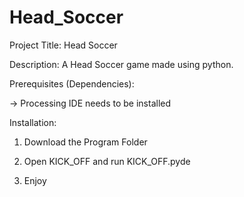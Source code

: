 # Head_Soccer
Project Title: Head Soccer

Description: A Head Soccer game made using python.

Prerequisites (Dependencies):

-> Processing IDE needs to be installed

Installation:

1. Download the Program Folder

2. Open KICK_OFF and run KICK_OFF.pyde

3. Enjoy
